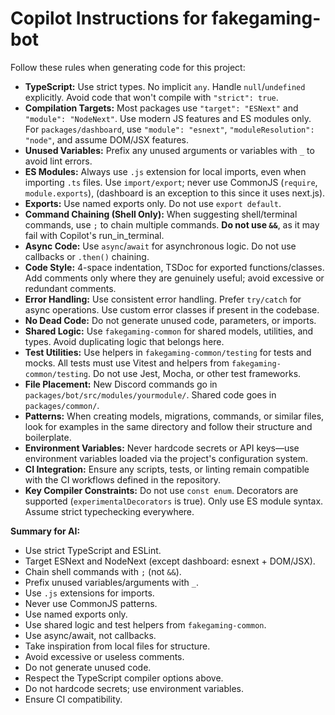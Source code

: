 # Copilot Instructions for fakegaming-bot

Follow these rules when generating code for this project:

- **TypeScript:** Use strict types. No implicit `any`. Handle `null`/`undefined` explicitly. Avoid code that won't compile with `"strict": true`.
- **Compilation Targets:** Most packages use `"target": "ESNext"` and `"module": "NodeNext"`. Use modern JS features and ES modules only. For `packages/dashboard`, use `"module": "esnext"`, `"moduleResolution": "node"`, and assume DOM/JSX features.
- **Unused Variables:** Prefix any unused arguments or variables with `_` to avoid lint errors.
- **ES Modules:** Always use `.js` extension for local imports, even when importing `.ts` files. Use `import/export`; never use CommonJS (`require`, `module.exports`), (dashboard is an exception to this since it uses next.js).
- **Exports:** Use named exports only. Do not use `export default`.
- **Command Chaining (Shell Only):** When suggesting shell/terminal commands, use `;` to chain multiple commands. **Do not use `&&`**, as it may fail with Copilot's run_in_terminal.
- **Async Code:** Use `async`/`await` for asynchronous logic. Do not use callbacks or `.then()` chaining.
- **Code Style:** 4-space indentation, TSDoc for exported functions/classes. Add comments only where they are genuinely useful; avoid excessive or redundant comments.
- **Error Handling:** Use consistent error handling. Prefer `try/catch` for async operations. Use custom error classes if present in the codebase.
- **No Dead Code:** Do not generate unused code, parameters, or imports.
- **Shared Logic:** Use `fakegaming-common` for shared models, utilities, and types. Avoid duplicating logic that belongs here.
- **Test Utilities:** Use helpers in `fakegaming-common/testing` for tests and mocks. All tests must use Vitest and helpers from `fakegaming-common/testing`. Do not use Jest, Mocha, or other test frameworks.
- **File Placement:** New Discord commands go in `packages/bot/src/modules/yourmodule/`. Shared code goes in `packages/common/`.
- **Patterns:** When creating models, migrations, commands, or similar files, look for examples in the same directory and follow their structure and boilerplate.
- **Environment Variables:** Never hardcode secrets or API keys—use environment variables loaded via the project's configuration system.
- **CI Integration:** Ensure any scripts, tests, or linting remain compatible with the CI workflows defined in the repository.
- **Key Compiler Constraints:** Do not use `const enum`. Decorators are supported (`experimentalDecorators` is true). Only use ES module syntax. Assume strict typechecking everywhere.

**Summary for AI:**
- Use strict TypeScript and ESLint.
- Target ESNext and NodeNext (except dashboard: esnext + DOM/JSX).
- Chain shell commands with `;` (not `&&`).
- Prefix unused variables/arguments with `_`.
- Use `.js` extensions for imports.
- Never use CommonJS patterns.
- Use named exports only.
- Use shared logic and test helpers from `fakegaming-common`.
- Use async/await, not callbacks.
- Take inspiration from local files for structure.
- Avoid excessive or useless comments.
- Do not generate unused code.
- Respect the TypeScript compiler options above.
- Do not hardcode secrets; use environment variables.
- Ensure CI compatibility.